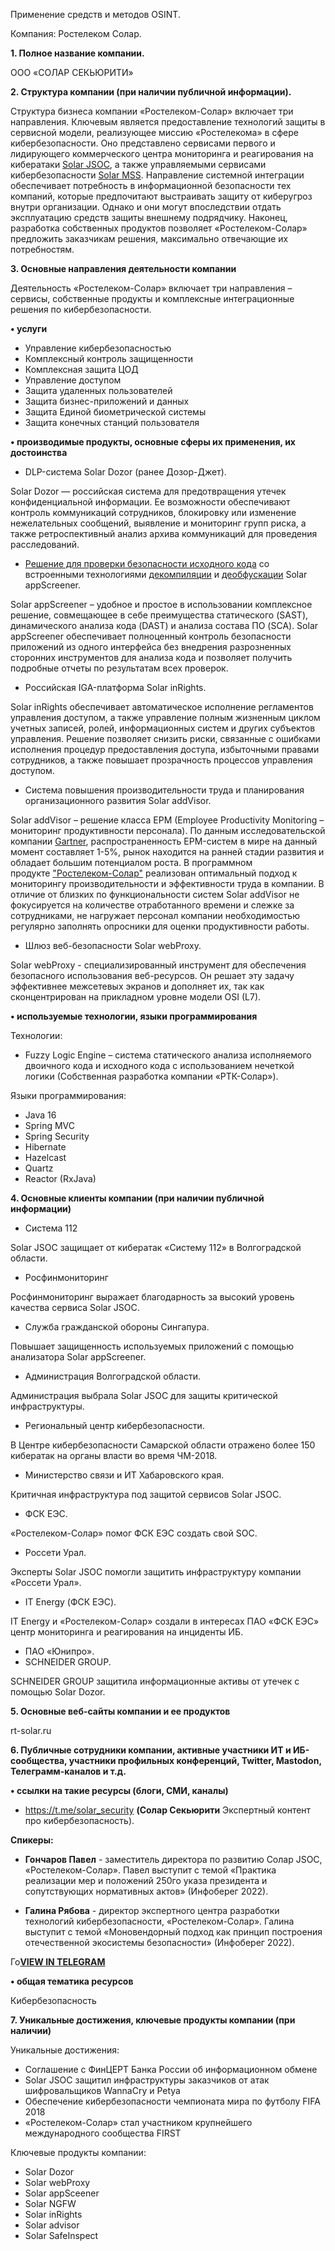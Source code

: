 ﻿Применение средств и методов OSINT.

Компания: Ростелеком Солар. 

**1. Полное название компании.** 

ООО «СОЛАР СЕКЬЮРИТИ»

**2. Структура компании (при наличии публичной информации).** 

Структура бизнеса компании «Ростелеком-Солар» включает три направления. Ключевым является предоставление технологий защиты в сервисной модели, реализующее миссию «Ростелекома» в сфере кибербезопасности. Оно представлено сервисами первого и лидирующего коммерческого центра мониторинга и реагирования на кибератаки [Solar JSOC](https://www.tadviser.ru/index.php/Solar_JSOC "Solar JSOC"), а также управляемыми сервисами кибербезопасности [Solar MSS](https://www.tadviser.ru/index.php/%D0%9F%D1%80%D0%BE%D0%B4%D1%83%D0%BA%D1%82:Solar_MSS "Solar MSS"). Направление системной интеграции обеспечивает потребность в информационной безопасности тех компаний, которые предпочитают выстраивать защиту от киберугроз внутри организации. Однако и они могут впоследствии отдать эксплуатацию средств защиты внешнему подрядчику. Наконец, разработка собственных продуктов позволяет «Ростелеком-Солар» предложить заказчикам решения, максимально отвечающие их потребностям.

**3. Основные направления деятельности компании** 

Деятельность «Ростелеком-Солар» включает три направления – сервисы, собственные продукты и комплексные интеграционные решения по кибербезопасности.

**• услуги** 

- Управление кибербезопасностью
- Комплексный контроль защищенности
- Комплексная защита ЦОД
- Управление доступом
- Защита удаленных пользователей
- Защита бизнес-приложений и данных
- Защита Единой биометрической системы
- Защита конечных станций пользователя

**• производимые продукты, основные сферы их применения, их достоинства** 

- DLP-система Solar Dozor (ранее Дозор-Джет).

Solar Dozor — российская система для предотвращения утечек конфиденциальной информации. Ее возможности обеспечивают контроль коммуникаций сотрудников, блокировку или изменение нежелательных сообщений, выявление и мониторинг групп риска, а также ретроспективный анализ архива коммуникаций для проведения расследований.

- [Решение для проверки безопасности исходного кода](https://ru.wikipedia.org/wiki/%D0%A1%D1%82%D0%B0%D1%82%D0%B8%D1%87%D0%B5%D1%81%D0%BA%D0%B8%D0%B9_%D0%B0%D0%BD%D0%B0%D0%BB%D0%B8%D0%B7_%D0%BA%D0%BE%D0%B4%D0%B0 "Статический анализ кода") со встроенными технологиями [декомпиляции](https://ru.wikipedia.org/wiki/%D0%94%D0%B5%D0%BA%D0%BE%D0%BC%D0%BF%D0%B8%D0%BB%D1%8F%D1%82%D0%BE%D1%80 "Декомпилятор") и [деобфускации](https://ru.wikipedia.org/wiki/%D0%9E%D0%B1%D1%84%D1%83%D1%81%D0%BA%D0%B0%D1%86%D0%B8%D1%8F_\(%D0%BF%D1%80%D0%BE%D0%B3%D1%80%D0%B0%D0%BC%D0%BC%D0%BD%D0%BE%D0%B5_%D0%BE%D0%B1%D0%B5%D1%81%D0%BF%D0%B5%D1%87%D0%B5%D0%BD%D0%B8%D0%B5\) "Обфускация (программное обеспечение)") Solar appScreener.

Solar appScreener – удобное и простое в использовании комплексное решение, совмещающее в себе преимущества статического (SAST), динамического анализа кода (DAST) и анализа состава ПО (SCA).
Solar appScreener обеспечивает полноценный контроль безопасности приложений из одного интерфейса без внедрения разрозненных сторонних инструментов для анализа кода и позволяет получить подробные отчеты по результатам всех проверок.

- Российская IGA-платформа Solar inRights.

Solar inRights обеспечивает автоматическое исполнение регламентов управления доступом, а также управление полным жизненным циклом учетных записей, ролей, информационных систем и других субъектов управления. Решение позволяет снизить риски, связанные с ошибками исполнения процедур предоставления доступа, избыточными правами сотрудников, а также повышает прозрачность процессов управления доступом.

- Система повышения производительности труда и планирования организационного развития Solar addVisor.

Solar addVisor – решение класса EPM (Employee Productivity Monitoring – мониторинг продуктивности персонала). По данным исследовательской компании [Gartner](https://www.tadviser.ru/index.php/%D0%9A%D0%BE%D0%BC%D0%BF%D0%B0%D0%BD%D0%B8%D1%8F:Gartner "Gartner"), распространенность EPM-систем в мире на данный момент составляет 1-5%, рынок находится на ранней стадии развития и обладает большим потенциалом роста. В программном продукте ["Ростелеком-Солар"](https://www.tadviser.ru/index.php/%D0%9A%D0%BE%D0%BC%D0%BF%D0%B0%D0%BD%D0%B8%D1%8F:%D0%A0%D0%BE%D1%81%D1%82%D0%B5%D0%BB%D0%B5%D0%BA%D0%BE%D0%BC-%D0%A1%D0%BE%D0%BB%D0%B0%D1%80,_Rostelecom-Solar_\(%D1%80%D0%B0%D0%BD%D0%B5%D0%B5_Solar_Security,_%D0%A1%D0%BE%D0%BB%D0%B0%D1%80_%D0%A1%D0%B5%D0%BA%D1%8C%D1%8E%D1%80%D0%B8%D1%82%D0%B8\) "Ростелеком-Солар, Rostelecom-Solar (ранее Solar Security, Солар Секьюрити)") реализован оптимальный подход к мониторингу производительности и эффективности труда в компании. В отличие от близких по функциональности систем Solar addVisor не фокусируется на количестве отработанного времени и слежке за сотрудниками, не нагружает персонал компании необходимостью регулярно заполнять опросники для оценки продуктивности работы.

- Шлюз веб-безопасности Solar webProxy.

Solar webProxy - специализированный инструмент для обеспечения безопасного использования веб-ресурсов. Он решает эту задачу эффективнее межсетевых экранов и дополняет их, так как сконцентрирован на прикладном уровне модели OSI (L7).

**• используемые технологии, языки программирования** 

Технологии:

- Fuzzy Logic Engine – система статического анализа исполняемого двоичного кода и исходного кода с использованием нечеткой логики (Собственная разработка компании «РТК-Солар»).

Языки программирования:

- Java 16
- Spring MVC
- Spring Security
- Hibernate
- Hazelcast
- Quartz
- Reactor (RxJava)

**4. Основные клиенты компании (при наличии публичной информации)** 

- Система 112

Solar JSOC защищает от кибератак «Систему 112» в Волгоградской области.

- Росфинмониторинг

Росфинмониторинг выражает благодарность за высокий уровень качества сервиса Solar JSOC.

- Служба гражданской обороны Сингапура.

Повышает защищенность используемых приложений с помощью анализатора Solar appScreener.

- Администрация Волгоградской области.

Администрация выбрала Solar JSOC для защиты критической инфраструктуры.

- Региональный центр кибербезопасности.

В Центре кибербезопасности Самарской области отражено более 150 кибератак на органы власти во время ЧМ-2018.

- Министерство связи и ИТ Хабаровского края.

Критичная инфраструктура под защитой сервисов Solar JSOC.

- ФСК ЕЭС.

«Ростелеком-Солар» помог ФСК ЕЭС создать свой SOC.

- Россети Урал.

Эксперты Solar JSOC помогли защитить инфраструктуру компании «Россети Урал».

- IT Energy (ФСК ЕЭС).

IT Energy и «Ростелеком-Солар» создали в интересах ПАО «ФСК ЕЭС» центр мониторинга и реагирования на инциденты ИБ.

- ПАО «Юнипро».
- SCHNEIDER GROUP.

SCHNEIDER GROUP защитила информационные активы от утечек с помощью Solar Dozor.

**5. Основные веб-сайты компании и ее продуктов**

rt-solar.ru 

**6. Публичные сотрудники компании, активные участники ИТ и ИБ-сообщества, участники профильных конференций, Twitter, Mastodon, Телеграмм-каналов и т.д.** 

**• ссылки на такие ресурсы (блоги, СМИ, каналы)** 

- <https://t.me/solar_security> **(Солар Секьюрити** Экспертный контент про кибербезопасность).

**Спикеры:**

- **Гончаров Павел** - заместитель директора по развитию Солар JSOC, «Ростелеком-Солар». Павел выступит с темой «Практика реализации мер и положений 250го указа президента и сопутствующих нормативных актов» (Инфоберег 2022).

- **Галина Рябова** - директор экспертного центра разработки технологий кибербезопасности, «Ростелеком-Солар». Галина выступит с темой «Моновендорный подход как принцип построения отечественной экосистемы безопасности» (Инфоберег 2022).

Го[**VIEW IN TELEGRAM**](TG://RESOLVE?DOMAIN=SOLAR_SECURITY)

**• общая тематика ресурсов** 

Кибербезопасность

**7. Уникальные достижения, ключевые продукты компании (при наличии)**

Уникальные достижения:

- Соглашение с ФинЦЕРТ Банка России об информационном обмене
- Solar JSOC защитил инфраструктуры заказчиков от атак шифровальщиков WannaCry и Petya
- Обеспечение кибербезопасности чемпионата мира по футболу FIFA 2018
- «Ростелеком-Солар» стал участником крупнейшего международного сообщества FIRST

Ключевые продукты компании:

- Solar Dozor
- Solar webProxy
- Solar appSceener
- Solar NGFW
- Solar inRights
- Solar advisor
- Solar SafeInspect

